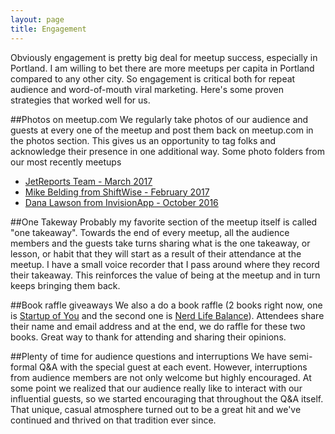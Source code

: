 ```yaml
---
layout: page
title: Engagement
---
```

Obviously engagement is pretty big deal for meetup success, especially in Portland.  I am willing to bet there are more meetups per capita in Portland compared to any other city.
So engagement is critical both for repeat audience and word-of-mouth viral marketing.  Here's some proven strategies that worked well for us.

##Photos on meetup.com
We regularly take photos of our audience and guests at every one of the meetup and post them back on meetup.com in the photos section.  This gives us an opportunity to tag folks and acknowledge their presence in one additional way.
Some photo folders from our most recently meetups

* [JetReports Team - March 2017](https://www.meetup.com/I-want-to-work-for-______________/photos/27730452/)
* [Mike Belding from ShiftWise - February 2017](https://www.meetup.com/I-want-to-work-for-______________/photos/27685763/)
* [Dana Lawson from InvisionApp - October 2016](https://www.meetup.com/I-want-to-work-for-______________/photos/27359103/)

##One Takeway
Probably my favorite section of the meetup itself is called "one takeaway".  Towards the end of every meetup, all the audience members and the guests take turns sharing what is the one takeaway, or lesson, or habit that they will start as a result of their attendance at the meetup.  I have a small voice recorder that I pass around where they record their takeaway.  This reinforces the value of being at the meetup and in turn keeps bringing them back.

##Book raffle giveaways
We also a do a book raffle (2 books right now, one is [Startup of You](http://www.thestartupofyou.com/) and the second one is [Nerd Life Balance](https://leanpub.com/nerdlifebalance)).  Attendees share their name and email address and at the end, we do raffle for these two books.  Great way to thank for attending and sharing their opinions.

##Plenty of time for audience questions and interruptions
We have semi-formal Q&A with the special guest at each event.  However, interruptions from audience members are not only welcome but highly encouraged.  At some point we realized that our audience really like to interact with our influential guests, so we started encouraging that throughout the Q&A itself.  That unique, casual atmosphere turned out to be a great hit and we've continued and thrived on that tradition ever since.
